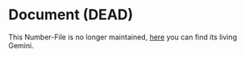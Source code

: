 # Document (DEAD)

This Number-File is no longer maintained, [here](700001.md) you can find its living Gemini.
